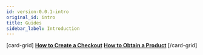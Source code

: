 ```yaml
---
id: version-0.0.1-intro
original_id: intro
title: Guides
sidebar_label: Introduction
---
```


[card-grid]
[**How to Create a Checkout**](api-process/check-out.md)
[**How to Obtain a Product**](api-process/product.md)
[/card-grid]